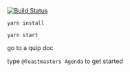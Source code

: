 [![Build Status](https://travis-ci.org/toastmasters-dev/quip-toastmasters.svg?branch=master)](https://travis-ci.org/toastmasters-dev/quip-toastmasters)

`yarn install`

`yarn start`

go to a quip doc

type `@Toastmasters Agenda` to get started
